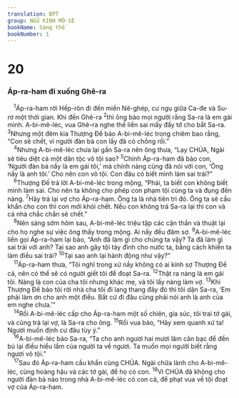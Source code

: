```yaml
---
translation: BPT
group: NGŨ KINH MÔ-SE
bookName: Sáng thế 
bookNumber: 1
---
```


<div class="title"><h1>20</h1><h3>Áp-ra-ham đi xuống Ghê-ra</h3></div>
<span class="verse sa_20_1"> <sup>1</sup>Áp-ra-ham rời Hếp-rôn đi đến miền Nê-ghép, cư ngụ giữa Ca-đe và Su-rơ một thời gian. Khi đến Ghê-ra</span>
<span class="verse sa_20_2"><sup>2</sup>thì ông bảo mọi người rằng Sa-ra là em gái mình. A-bi-mê-léc, vua Ghê-ra nghe thế liền sai mấy đầy tớ cho bắt Sa-ra.</span>
<span class="verse sa_20_3"><sup>3</sup>Nhưng một đêm kia Thượng Đế bảo A-bi-mê-léc trong chiêm bao rằng, “Con sẽ chết, vì người đàn bà con lấy đã có chồng rồi.”<br/></span>
<span class="verse sa_20_4"> <sup>4</sup>Nhưng A-bi-mê-léc chưa lại gần Sa-ra nên ông thưa, “Lạy CHÚA, Ngài sẽ tiêu diệt cả một dân tộc vô tội sao?</span>
<span class="verse sa_20_5"><sup>5</sup>Chính Áp-ra-ham đã bảo con, ‘Người đàn bà nầy là em gái tôi,’ mà chính nàng cũng đã nói với con, ‘Ông nầy là anh tôi.’ Cho nên con vô tội. Con đâu có biết mình làm sai trái?”<br/></span>
<span class="verse sa_20_6"> <sup>6</sup>Thượng Đế trả lời A-bi-mê-léc trong mộng, “Phải, ta biết con không biết mình làm sai. Cho nên ta không cho phép con phạm tội cùng ta và đụng đến nàng.</span>
<span class="verse sa_20_7"><sup>7</sup>Hãy trả lại vợ cho Áp-ra-ham. Ông ta là nhà tiên tri đó. Ông ta sẽ cầu khẩn cho con thì con mới khỏi chết. Nếu con không trả Sa-ra lại thì con và cả nhà chắc chắn sẽ chết.”<br/></span>
<span class="verse sa_20_8"> <sup>8</sup>Nên sáng sớm hôm sau, A-bi-mê-léc triệu tập các cận thần và thuật lại cho họ nghe sự việc ông thấy trong mộng. Ai nấy đều đâm sợ.</span>
<span class="verse sa_20_9"><sup>9</sup>A-bi-mê-léc liền gọi Áp-ra-ham lại bảo, “Anh đã làm gì cho chúng ta vậy? Ta đã làm gì sai trái với anh? Tại sao anh gây tội tày đình cho nước ta, bằng cách khiến ta làm điều sai trái?</span>
<span class="verse sa_20_10"><sup>10</sup>Tại sao anh lại hành động như vậy?”<br/></span>
<span class="verse sa_20_11"> <sup>11</sup>Áp-ra-ham thưa, “Tôi nghĩ trong xứ nầy không có ai kính sợ Thượng Đế cả, nên có thể sẽ có người giết tôi để đoạt Sa-ra.</span>
<span class="verse sa_20_12"><sup>12</sup>Thật ra nàng là em gái tôi. Nàng là con của cha tôi nhưng khác mẹ, và tôi lấy nàng làm vợ.</span>
<span class="verse sa_20_13"><sup>13</sup>Khi Thượng Đế bảo tôi rời nhà cha tôi đi lang thang đây đó thì tôi dặn Sa-ra, ‘Em phải làm ơn cho anh một điều. Bất cứ đi đâu cũng phải nói anh là anh của em nghe chưa.’”<br/></span>
<span class="verse sa_20_14"> <sup>14</sup>Rồi A-bi-mê-léc cấp cho Áp-ra-ham một số chiên, gia súc, tôi trai tớ gái, và cũng trả lại vợ, là Sa-ra cho ông.</span>
<span class="verse sa_20_15"><sup>15</sup>Rồi vua bảo, “Hãy xem quanh xứ ta! Ngươi muốn định cư đâu tùy ý.”<br/></span>
<span class="verse sa_20_16"> <sup>16</sup>A-bi-mê-léc bảo Sa-ra, “Ta cho anh ngươi hai mươi lăm cân bạc để đền bù lại điều hiểu lầm của người ta về ngươi. Ta muốn mọi người biết rằng ngươi vô tội.”<br/></span>
<span class="verse sa_20_17"> <sup>17</sup>Sau đó Áp-ra-ham cầu khẩn cùng CHÚA. Ngài chữa lành cho A-bi-mê-léc, cùng hoàng hậu và các tớ gái, để họ có con.</span>
<span class="verse sa_20_18"><sup>18</sup>Vì CHÚA đã không cho người đàn bà nào trong nhà A-bi-mê-léc có con cả, để phạt vua về tội đoạt vợ của Áp-ra-ham.<br/></span>
